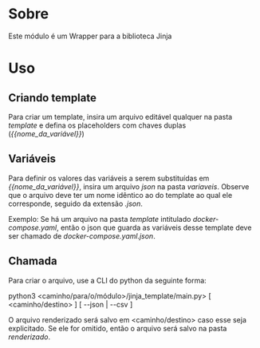 # Sobre

Este módulo é um Wrapper para a biblioteca Jinja

# Uso

## Criando template

Para criar um template, insira um arquivo editável qualquer na pasta *template* e defina os placeholders com chaves duplas (*{{nome_da_variável}}*)

## Variáveis

Para definir os valores das variáveis a serem substituídas em *{{nome_da_variável}}*, insira um arquivo *json* na pasta *variaveis*. Observe que
o arquivo deve ter um nome idêntico ao do template ao qual ele corresponde, seguido da extensão *.json*.

Exemplo: Se há um arquivo na pasta *template* intitulado *docker-compose.yaml*, então o json que guarda as variáveis desse template 
deve ser chamado de *docker-compose.yaml.json*.

## Chamada

Para criar o arquivo, use a CLI do python da seguinte forma:

python3 <caminho/para/o/módulo>/jinja_template/main.py> <nome-do-arquivo-template> [ <caminho/destino> ] [ --json | --csv ]

O arquivo renderizado será salvo em <caminho/destino> caso esse seja explicitado. Se ele for omitido, então o arquivo será salvo na pasta *renderizado*.
